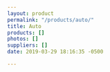 ```yaml
---
layout: product
permalink: "/products/auto/"
title: Auto
products: []
photos: []
suppliers: []
date: 2019-03-29 18:16:35 -0500

---
```

